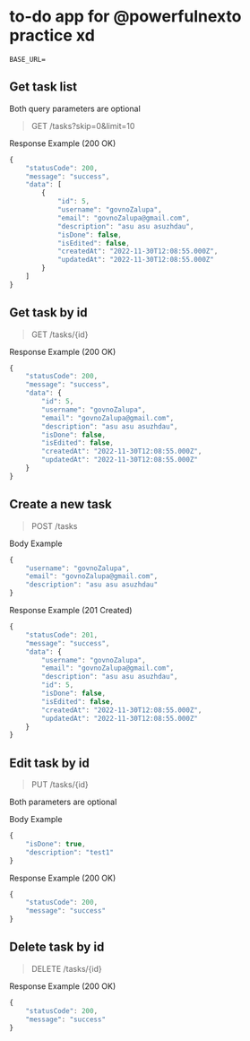 # to-do app for @powerfulnexto practice xd

`BASE_URL=`

## Get task list

Both query parameters are optional

> GET /tasks?skip=0&limit=10

Response Example (200 OK)

``` javascript
{
    "statusCode": 200,
    "message": "success",
    "data": [
        {
            "id": 5,
            "username": "govnoZalupa",
            "email": "govnoZalupa@gmail.com",
            "description": "asu asu asuzhdau",
            "isDone": false,
            "isEdited": false,
            "createdAt": "2022-11-30T12:08:55.000Z",
            "updatedAt": "2022-11-30T12:08:55.000Z"
        }
    ]
}
```

## Get task by id

> GET /tasks/{id}

Response Example (200 OK)

``` javascript
{
    "statusCode": 200,
    "message": "success",
    "data": {
        "id": 5,
        "username": "govnoZalupa",
        "email": "govnoZalupa@gmail.com",
        "description": "asu asu asuzhdau",
        "isDone": false,
        "isEdited": false,
        "createdAt": "2022-11-30T12:08:55.000Z",
        "updatedAt": "2022-11-30T12:08:55.000Z"
    }
}
```

## Create a new task

> POST /tasks

Body Example

``` javascript
{
    "username": "govnoZalupa",
    "email": "govnoZalupa@gmail.com",
    "description": "asu asu asuzhdau"
}
```

Response Example (201 Created)

``` javascript
{
    "statusCode": 201,
    "message": "success",
    "data": {
        "username": "govnoZalupa",
        "email": "govnoZalupa@gmail.com",
        "description": "asu asu asuzhdau",
        "id": 5,
        "isDone": false,
        "isEdited": false,
        "createdAt": "2022-11-30T12:08:55.000Z",
        "updatedAt": "2022-11-30T12:08:55.000Z"
    }
}
```

## Edit task by id

> PUT /tasks/{id}

Both parameters are optional

Body Example

``` javascript
{
    "isDone": true,
    "description": "test1"
}
```

Response Example (200 OK)

``` javascript
{
    "statusCode": 200,
    "message": "success"
}
```

## Delete task by id

> DELETE /tasks/{id}

Response Example (200 OK)

``` javascript
{
    "statusCode": 200,
    "message": "success"
}
```
